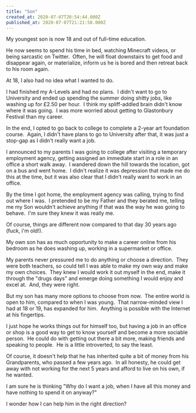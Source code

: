```yaml
---
title: "Son"
created_at: 2020-07-07T20:54:44.000Z
published_at: 2020-07-07T21:21:58.000Z
---
```

My youngest son is now 18 and out of full-time education.

He now seems to spend his time in bed, watching Minecraft videos, or being sarcastic on Twitter.  Often, he will float downstairs to get food and disappear again, or materialize, inform us he is bored and then retreat back to his room again.

At 18, I also had no idea what I wanted to do.

I had finished my A-Levels and had no plans.  I didn't want to go to University and ended up spending the summer doing shitty jobs, like washing up for £2.50 per hour.  I think my spliff-addled brain didn't know where it was going.  I was more worried about getting to Glastonbury Festival than my career.

In the end, I opted to go back to college to complete a 2-year art foundation course.  Again, I didn't have plans to go to University after that, it was just a stop-gap as I didn't really want a job.

I announced to my parents I was going to college after visiting a temporary employment agency, getting assigned an immediate start in a role in an office a short walk away.  I wandered down the hill towards the location, got on a bus and went home.  I didn't realize it was depression that made me do this at the time, but it was also clear that I didn't really want to work in an office.

By the time I got home, the employment agency was calling, trying to find out where I was.  I pretended to be my Father and they berated me, telling me my Son wouldn't achieve anything if that was the way he was going to behave.  I'm sure they knew it was really me.

Of course, things are different now compared to that day 30 years ago (fuck, i'm old!).

My own son has as much opportunity to make a career online from his bedroom as he does washing up, working in a supermarket or office.

My parents never pressured me to do anything or choose a direction.  They were both teachers, so could tell I was able to make my own way and make my own choices.  They knew I would work it out myself in the end, make it through the "drugs days" and emerge doing something I would enjoy and excel at.  And, they were right.

But my son has many more options to choose from now.  The entire world is open to him, compared to when I was young.  That narrow-minded view I had at 18 or 19, has expanded for him.  Anything is possible with the Internet at his fingertips.

I just hope he works things out for himself too, but having a job in an office or shop is a good way to get to know yourself and become a more sociable person.  He could do with getting out there a bit more, making friends and speaking to people.  He is a little introverted, to say the least.

Of course, it doesn't help that he has inherited quite a bit of money from his Grandparents, who passed a few years ago.  In all honesty, he could get away with not working for the next 5 years and afford to live on his own, if he wanted.

I am sure he is thinking "Why do I want a job, when I have all this money and have nothing to spend it on anyway?"

I wonder how I can help him in the right direction?
